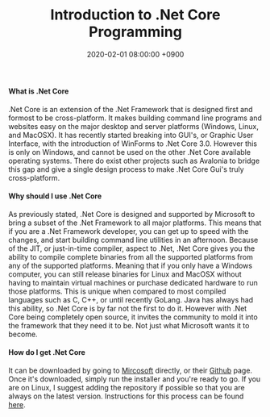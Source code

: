 ﻿---
title: Introduction to .Net Core Programming
date: 2020-02-01 08:00:00 +0900
categories: [ c# ]
tags: [  ]
---

#### What is .Net Core

.Net Core is an extension of the .Net Framework that is designed first and formost to be cross-platform.  It makes building command line programs and websites easy on the major desktop and server platforms (Windows, Linux, and MacOSX).  It has recently started breaking into GUI\'s, or Graphic User Interface, with the introduction of WinForms to .Net Core 3.0.  However this is only on Windows, and cannot be used on the other .Net Core available operating systems.  There do exist other projects such as Avalonia to bridge this gap and give a single design process to make .Net Core Gui\'s truly cross-platform.

#### Why should I use .Net Core

As previously stated, .Net Core is designed and supported by Microsoft to bring a subset of the .Net Framework to all major platforms.  This means that if you are a .Net Framework developer, you can get up to speed with the changes, and start building command line utilities in an afternoon.  Because of the JIT, or just-in-time compiler, aspect to .Net, .Net Core gives you the ability to compile complete binaries from all the supported platforms from any of the supported platforms.  Meaning that if you only have a Windows computer, you can still release binaries for Linux and MacOSX without having to maintain virtual machines or purchase dedicated hardware to run those platforms.  This is unique when compared to most compiled languages such as C, C++, or until recently GoLang.  Java has always had this ability, so .Net Core is by far not the first to do it.  However with .Net Core being completely open source, it invites the community to mold it into the framework that they need it to be.  Not just what Microsoft wants it to become.

#### How do I get .Net Core

It can be downloaded by going to [Mircosoft](https://dotnet.microsoft.com/download/dotnet-core) directly, or their [Github](https://github.com/dotnet/core) page.  Once it\'s downloaded, simply run the installer and you\'re ready to go.  If you are on Linux, I suggest adding the repository if possible so that you are always on the latest version.  Instructions for this process can be found [here](https://docs.microsoft.com/en-us/dotnet/core/install/linux-package-manager-ubuntu-1904).

